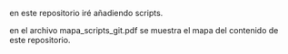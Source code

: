 en este repositorio iré añadiendo scripts.

en el archivo mapa_scripts_git.pdf se muestra el mapa del contenido de este repositorio.
